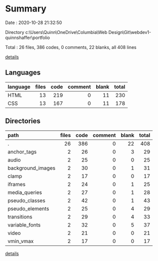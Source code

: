 # Summary

Date : 2020-10-28 21:32:50

Directory c:\Users\Quinn\OneDrive\Columbia\Web Design\Git\webdev1-quinnshaffer\portfolio

Total : 26 files,  386 codes, 0 comments, 22 blanks, all 408 lines

[details](details.md)

## Languages
| language | files | code | comment | blank | total |
| :--- | ---: | ---: | ---: | ---: | ---: |
| HTML | 13 | 219 | 0 | 11 | 230 |
| CSS | 13 | 167 | 0 | 11 | 178 |

## Directories
| path | files | code | comment | blank | total |
| :--- | ---: | ---: | ---: | ---: | ---: |
| . | 26 | 386 | 0 | 22 | 408 |
| anchor_tags | 2 | 26 | 0 | 3 | 29 |
| audio | 2 | 25 | 0 | 0 | 25 |
| background_images | 2 | 30 | 0 | 1 | 31 |
| clamp | 2 | 17 | 0 | 0 | 17 |
| iframes | 2 | 24 | 0 | 1 | 25 |
| media_queries | 2 | 27 | 0 | 1 | 28 |
| pseudo_classes | 2 | 42 | 0 | 1 | 43 |
| pseudo_elements | 2 | 25 | 0 | 4 | 29 |
| transitions | 2 | 29 | 0 | 4 | 33 |
| variable_fonts | 2 | 32 | 0 | 5 | 37 |
| video | 2 | 21 | 0 | 0 | 21 |
| vmin_vmax | 2 | 17 | 0 | 0 | 17 |

[details](details.md)